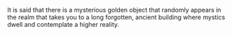 It is said that there is a mysterious golden object that randomly appears in the realm that takes you to a long forgotten, ancient building where mystics dwell and contemplate a higher reality.
